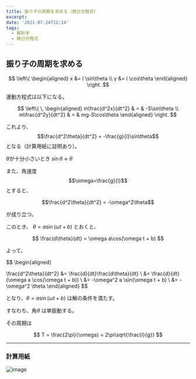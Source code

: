 ```yaml
---
title: 振り子の周期を求める（微分方程式）
excerpt: 
date: '2021-07-24T12:14'
tags:
  - 解析学
  - 微分方程式
---
```


## 振り子の周期を求める

$$
\left\{
\begin{aligned}
x &= l \sin\theta \\
y &= l \cos\theta
\end{aligned}
\right.
$$

運動方程式は以下になる。

$$
\left\{ \,
  \begin{aligned}
    m\frac{d^2x}{dt^2} & = & -S\sin\theta \\
    m\frac{d^2y}{dt^2} & = & mg-S\cos\theta
  \end{aligned}
\right.
$$


これより、$$\frac{d^2\theta}{dt^2} = -\frac{g}{l}\sin\theta$$ となる（計算用紙に証明あり）。

$\theta$が十分小さいとき $\sin\theta \approx \theta$ 

また、角速度 $$\omega=\frac{g}{l}$$ とすると、

$$\frac{d^2\theta}{dt^2} = -\omega^2\theta$$

が成り立つ。

このとき、
$\theta = a\sin(\omega t + b)$ とおくと、

$$
\frac{d\theta}{dt} = \omega a\cos(\omega t + b)
$$

よって、

$$
\begin{aligned}

\frac{d^2\theta}{dt^2} &= \frac{d}{dt}\frac{d\theta}{dt} \\
&= \frac{d}{dt}(\omega a \cos(\omega t + b)) \\
&= -\omega^2 a \sin(\omega t + b) \\
&= -\omega^2 \theta 
\end{aligned}
$$

となり、$\theta = a\sin(\omega t + b)$ は解の条件を満たす。


すなわち、角$\theta$ は単振動する。

その周期は

$$
T = \frac{2\pi}{\omega} = 2\pi\sqrt{\frac{l}{g}}
$$


<hr>

### 計算用紙

![image](https://res.cloudinary.com/ddaz9etkx/image/upload/v1627107684/math/Untitled_Draft_-1_mkh8rm.jpg)